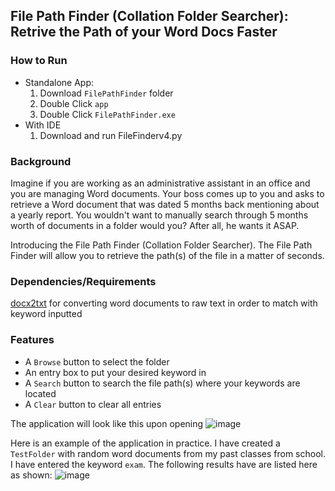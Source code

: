 
## File Path Finder (Collation Folder Searcher): Retrive the Path of your Word Docs Faster

### How to Run
- Standalone App:
   1. Download `FilePathFinder` folder
   2. Double Click  `app`
   3. Double Click `FilePathFinder.exe`
- With IDE
  1. Download and run FileFinderv4.py 

### Background 
Imagine if you are working as an administrative assistant in an office and you are managing Word documents. Your boss comes up to you and asks to retrieve a Word document that was dated 5 months back mentioning about a yearly report. You wouldn't want to manually search through 5 months worth of documents in a folder would you? After all, he wants it ASAP.

Introducing the File Path Finder (Collation Folder Searcher). The File Path Finder will allow you to retrieve the path(s) of the file in a matter of seconds.
### Dependencies/Requirements
[docx2txt](https://github.com/ankushshah89/python-docx2txt) for converting word documents to raw text in order to match with keyword inputted
### Features
- A `Browse` button to select the folder
- An entry box to put your desired keyword in
- A `Search` button to search the file path(s) where your keywords are located
- A `Clear` button to clear all entries 

The application will look like this upon opening
![image](https://user-images.githubusercontent.com/72810148/166083223-720924e9-bc79-48fd-9a75-9e76b60cb45f.png)

Here is an example of the application in practice. I have created a `TestFolder` with random word documents from my past classes from school. I have entered the keyword `exam`. The following results have are listed here as shown: 
![image](https://user-images.githubusercontent.com/72810148/166084303-64a5143b-31c5-40d5-a441-a262db26fd4a.png)
